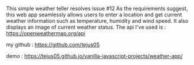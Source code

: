 This simple weather teller resolves issue #12
As the requirements suggest, this web app seamlessly allows users to enter a location and get current weather information such as temperature, humidity and wind speed. It also displays an image of current weather status.
The api I've used is : https://openweathermap.org/api

my github : https://github.com/tejus05

demo : https://tejus05.github.io/vanilla-javascript-projects/weather-app/
